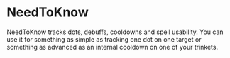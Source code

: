 # NeedToKnow

NeedToKnow tracks dots, debuffs, cooldowns and spell usability. You can use it for something as simple as tracking one dot on one target or something as advanced as an internal cooldown on one of your trinkets.
